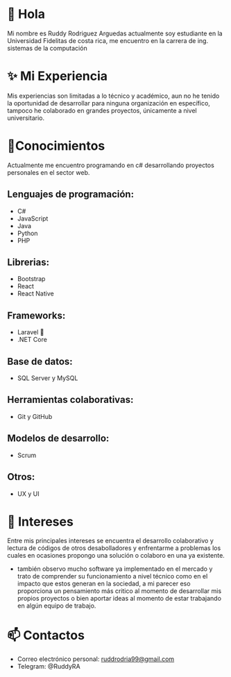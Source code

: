 # 👋 Hola
Mi nombre es Ruddy Rodriguez Arguedas actualmente soy estudiante en la Universidad Fidelitas de costa rica, me encuentro en la carrera de ing. sistemas de la computación

# ✨ Mi Experiencia
Mis experiencias son limitadas a lo técnico y académico, aun no he tenido la oportunidad de desarrollar para ninguna organización en específico, tampoco he colaborado en grandes proyectos, únicamente a nivel universitario.

# 🌱Conocimientos
Actualmente me encuentro programando en c# desarrollando proyectos personales en el sector web.

## Lenguajes de programación:
- C#
- JavaScript
- Java
- Python
- PHP

## Librerias:
- Bootstrap
- React
- React Native

## Frameworks:
- Laravel 💖
- .NET Core

## Base de datos:
- SQL Server y MySQL 

## Herramientas colaborativas:
- Git y GitHub

## Modelos de desarrollo:

- Scrum

## Otros: 
- UX y UI


# 👀 Intereses
Entre mis principales intereses se encuentra el desarrollo colaborativo y lectura de códigos de otros desabolladores y enfrentarme a problemas los cuales en ocasiones propongo una solución o colaboro en una ya existente.
- también observo mucho software ya implementado en el mercado y trato de comprender su funcionamiento a nivel técnico como en el impacto que estos generan en la sociedad, a mi parecer eso proporciona un pensamiento más critico al momento de desarrollar mis propios proyectos o bien aportar ideas al momento de estar trabajando en algún equipo de trabajo.

# 📫 Contactos
- Correo electrónico personal: ruddrodria99@gmail.com
- Telegram: @RuddyRA

<!---
RuddyJRA99/RuddyJRA99 is a ✨ special ✨ repository because its `README.md` (this file) appears on your GitHub profile.
You can click the Preview link to take a look at your changes.
--->

